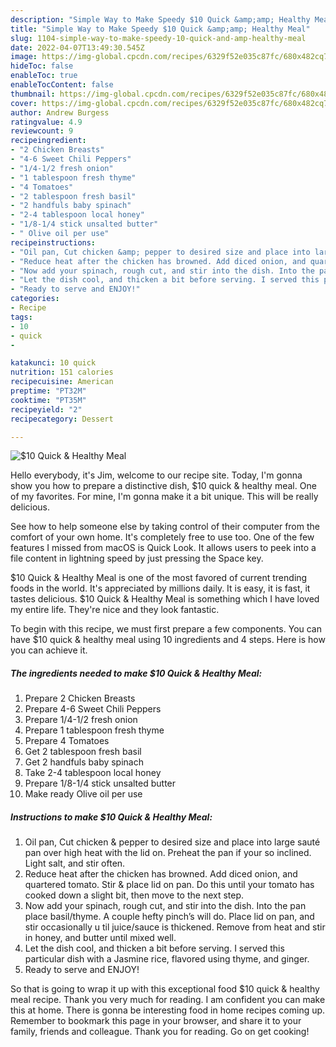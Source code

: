 ```yaml
---
description: "Simple Way to Make Speedy $10 Quick &amp;amp; Healthy Meal"
title: "Simple Way to Make Speedy $10 Quick &amp;amp; Healthy Meal"
slug: 1104-simple-way-to-make-speedy-10-quick-and-amp-healthy-meal
date: 2022-04-07T13:49:30.545Z
image: https://img-global.cpcdn.com/recipes/6329f52e035c87fc/680x482cq70/10-quick-healthy-meal-recipe-main-photo.jpg
hideToc: false
enableToc: true
enableTocContent: false
thumbnail: https://img-global.cpcdn.com/recipes/6329f52e035c87fc/680x482cq70/10-quick-healthy-meal-recipe-main-photo.jpg
cover: https://img-global.cpcdn.com/recipes/6329f52e035c87fc/680x482cq70/10-quick-healthy-meal-recipe-main-photo.jpg
author: Andrew Burgess
ratingvalue: 4.9
reviewcount: 9
recipeingredient:
- "2 Chicken Breasts"
- "4-6 Sweet Chili Peppers"
- "1/4-1/2 fresh onion"
- "1 tablespoon fresh thyme"
- "4 Tomatoes"
- "2 tablespoon fresh basil"
- "2 handfuls baby spinach"
- "2-4 tablespoon local honey"
- "1/8-1/4 stick unsalted butter"
- " Olive oil per use"
recipeinstructions:
- "Oil pan, Cut chicken &amp; pepper to desired size and place into large sauté pan over high heat with the lid on. Preheat the pan if your so inclined. Light salt, and stir often."
- "Reduce heat after the chicken has browned. Add diced onion, and quartered tomato. Stir &amp; place lid on pan. Do this until your tomato has cooked down a slight bit, then move to the next step."
- "Now add your spinach, rough cut, and stir into the dish. Into the pan place basil/thyme. A couple hefty pinch’s will do. Place lid on pan, and stir occasionally u til juice/sauce is thickened. Remove from heat and stir in honey, and butter until mixed well."
- "Let the dish cool, and thicken a bit before serving. I served this particular dish with a Jasmine rice, flavored using thyme, and ginger."
- "Ready to serve and ENJOY!"
categories:
- Recipe
tags:
- 10
- quick
- 

katakunci: 10 quick  
nutrition: 151 calories
recipecuisine: American
preptime: "PT32M"
cooktime: "PT35M"
recipeyield: "2"
recipecategory: Dessert

---
```



![$10 Quick &amp; Healthy Meal](https://img-global.cpcdn.com/recipes/6329f52e035c87fc/680x482cq70/10-quick-healthy-meal-recipe-main-photo.jpg)

Hello everybody, it's Jim, welcome to our recipe site. Today, I'm gonna show you how to prepare a distinctive dish, $10 quick &amp; healthy meal. One of my favorites. For mine, I'm gonna make it a bit unique. This will be really delicious.

See how to help someone else by taking control of their computer from the comfort of your own home. It&#39;s completely free to use too. One of the few features I missed from macOS is Quick Look. It allows users to peek into a file content in lightning speed by just pressing the Space key.

$10 Quick &amp; Healthy Meal is one of the most favored of current trending foods in the world. It's appreciated by millions daily. It is easy, it is fast, it tastes delicious. $10 Quick &amp; Healthy Meal is something which I have loved my entire life. They're nice and they look fantastic.


To begin with this recipe, we must first prepare a few components. You can have $10 quick &amp; healthy meal using 10 ingredients and 4 steps. Here is how you can achieve it.

<!--inarticleads1-->

##### The ingredients needed to make $10 Quick &amp; Healthy Meal:

1. Prepare 2 Chicken Breasts
1. Prepare 4-6 Sweet Chili Peppers
1. Prepare 1/4-1/2 fresh onion
1. Prepare 1 tablespoon fresh thyme
1. Prepare 4 Tomatoes
1. Get 2 tablespoon fresh basil
1. Get 2 handfuls baby spinach
1. Take 2-4 tablespoon local honey
1. Prepare 1/8-1/4 stick unsalted butter
1. Make ready  Olive oil per use




<!--inarticleads2-->

##### Instructions to make $10 Quick &amp; Healthy Meal:

1. Oil pan, Cut chicken &amp; pepper to desired size and place into large sauté pan over high heat with the lid on. Preheat the pan if your so inclined. Light salt, and stir often.
1. Reduce heat after the chicken has browned. Add diced onion, and quartered tomato. Stir &amp; place lid on pan. Do this until your tomato has cooked down a slight bit, then move to the next step.
1. Now add your spinach, rough cut, and stir into the dish. Into the pan place basil/thyme. A couple hefty pinch’s will do. Place lid on pan, and stir occasionally u til juice/sauce is thickened. Remove from heat and stir in honey, and butter until mixed well.
1. Let the dish cool, and thicken a bit before serving. I served this particular dish with a Jasmine rice, flavored using thyme, and ginger.
1. Ready to serve and ENJOY!



So that is going to wrap it up with this exceptional food $10 quick &amp; healthy meal recipe. Thank you very much for reading. I am confident you can make this at home. There is gonna be interesting food in home recipes coming up. Remember to bookmark this page in your browser, and share it to your family, friends and colleague. Thank you for reading. Go on get cooking!
